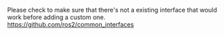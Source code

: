Please check to make sure that there's not a existing interface that would work before adding a custom one. 
https://github.com/ros2/common_interfaces